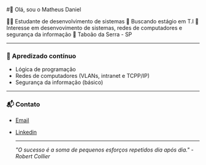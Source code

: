 #👋 Olá, sou o Matheus Daniel 

👨‍🎓  Estudante de desenvolvimento de sistemas
🚀 Buscando estágio em T.I
🔐 Interesse em desenvovimento de sistemas, redes de computadores e segurança da informação
📍 Taboão da Serra - SP

---

### 🧠 Apredizado contínuo
- Lógica de programação
- Redes de computadores (VLANs, intranet e TCPP/IP)
- Segurança da informação (básico)

---

### 📬 Contato
- [Email](mailto:matheusnunesdaniel@gmail.com)
- [Linkedin](https://www.linkedin.com/in/matheus-daniel-5301a51a4/)

  ---

  *"O sucesso é a soma de pequenos esforços repetidos dia após dia." - Robert Collier*


